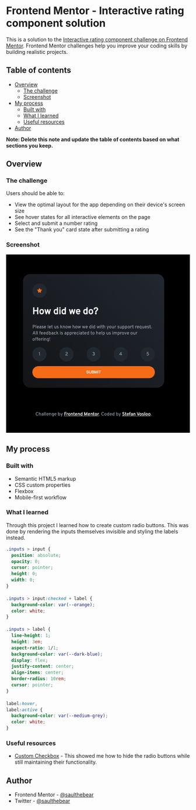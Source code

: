 # Frontend Mentor - Interactive rating component solution

This is a solution to the [Interactive rating component challenge on Frontend Mentor](https://www.frontendmentor.io/challenges/interactive-rating-component-koxpeBUmI). Frontend Mentor challenges help you improve your coding skills by building realistic projects.

## Table of contents

- [Overview](#overview)
  - [The challenge](#the-challenge)
  - [Screenshot](#screenshot)
- [My process](#my-process)
  - [Built with](#built-with)
  - [What I learned](#what-i-learned)
  - [Useful resources](#useful-resources)
- [Author](#author)

**Note: Delete this note and update the table of contents based on what sections you keep.**

## Overview

### The challenge

Users should be able to:

- View the optimal layout for the app depending on their device's screen size
- See hover states for all interactive elements on the page
- Select and submit a number rating
- See the "Thank you" card state after submitting a rating

### Screenshot

![](./screenshot.png)

## My process

### Built with

- Semantic HTML5 markup
- CSS custom properties
- Flexbox
- Mobile-first workflow

### What I learned

Through this project I learned how to create custom radio buttons.
This was done by rendering the inputs themselves invisible and styling the labels instead.

```css
.inputs > input {
  position: absolute;
  opacity: 0;
  cursor: pointer;
  height: 0;
  width: 0;
}

.inputs > input:checked + label {
  background-color: var(--orange);
  color: white;
}

.inputs > label {
  line-height: 1;
  height: 3em;
  aspect-ratio: 1/1;
  background-color: var(--dark-blue);
  display: flex;
  justify-content: center;
  align-items: center;
  border-radius: 10rem;
  cursor: pointer;
}

label:hover,
label:active {
  background-color: var(--medium-grey);
  color: white;
}
```

### Useful resources

- [Custom Checkbox](https://www.w3schools.com/howto/howto_css_custom_checkbox.asp) - This showed me how to hide the radio buttons while still maintaining their functionality.

## Author

- Frontend Mentor - [@saulthebear](https://www.frontendmentor.io/profile/saulthebear)
- Twitter - [@saulthebear](https://www.twitter.com/saulthebear)
